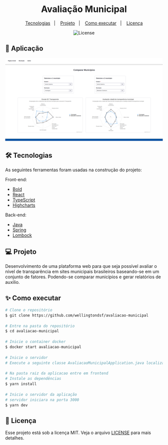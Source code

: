 <h1 align="center">
    Avaliação Municipal
</h1>

<p align="center">
  <a href="#-tecnologias">Tecnologias</a>&nbsp;&nbsp;&nbsp;|&nbsp;&nbsp;&nbsp;
  <a href="#-projeto">Projeto</a>&nbsp;&nbsp;&nbsp;|&nbsp;&nbsp;&nbsp;
  <a href="#-como-executar">Como executar</a>&nbsp;&nbsp;&nbsp;|&nbsp;&nbsp;&nbsp;
  <a href="#-licença">Licença</a>
</p>

<p align="center"> 
  <img alt="License" src="https://img.shields.io/static/v1?label=license&message=MIT&color=0174DF&labelColor=000000">
</p>

## 🚀 Aplicação

<p align="center"> 
  <img alt="Aplicacao" src="./frontend/public/images/compararMunicipios.png" >
</p>

## 🛠 Tecnologias

As seguintes ferramentas foram usadas na construção do projeto:

  Front-end:

- [Bold](https://bold.bridge.ufsc.br/pt/)
- [React](https://pt-br.reactjs.org/)
- [TypeScript](https://www.typescriptlang.org/)
- [Highcharts](https://www.highcharts.com/)


 Back-end:
  
 - [Java](https://www.java.com/pt-BR/)
 - [Spring](https://spring.io/)
 - [Lombock](https://projectlombok.org/)

## 💻 Projeto

Desenvolvimento de uma plataforma web para que seja possível avaliar o nível de transparência em sites municipais brasileiros baseando-se em um conjunto de fatores. Podendo-se comparar municípios e gerar relatórios de auxilio.

## ✨ Como executar

```bash
# Clone o repositório
$ git clone https://github.com/wellingtondsf/avaliacao-municipal

# Entre na pasta do repositório
$ cd avaliacao-municipal

# Inicie o container docker
$ docker start avaliacao-municipal

# Inicie o servidor
# Execute a seguinte classe AvaliacaoMunicipalApplication.java localizada no backend

# Na pasta raiz da aplicacao entre em frontend
# Instale as dependências
$ yarn install

# Inicie o servidor da aplicação
# servidor iniciara na porta 3000
$ yarn dev
```

## 📜 Licença

Esse projeto está sob a licença MIT. Veja o arquivo [LICENSE](LICENSE) para mais detalhes.
